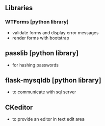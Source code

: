 ## Libraries 

### WTForms [python library]
- validate forms and display error messages
- render forms with bootstrap

## passlib [python library]
- for hashing passwords

## flask-mysqldb [python library]
- to communicate with sql server

## CKeditor
- to provide an editor in text edit area